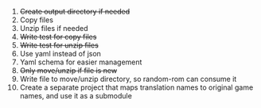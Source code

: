 1. ~~Create output directory if needed~~
1. Copy files
1. Unzip files if needed
1. ~~Write test for copy files~~
1. ~~Write test for unzip files~~
1. Use yaml instead of json
1. Yaml schema for easier management
1. ~~Only move/unzip if file is new~~
1. Write file to move/unzip directory, so random-rom can consume it
1. Create a separate project that maps translation names to original game names, and use it as a submodule